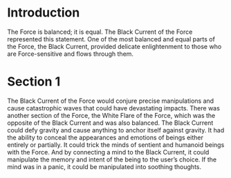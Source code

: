 # Introduction

The Force is balanced; it is equal.
The Black Current of the Force represented this statement.
One of the most balanced and equal parts of the Force, the Black Current, provided delicate enlightenment to those who are Force-sensitive and flows through them.

# Section 1

The Black Current of the Force would conjure precise manipulations and cause catastrophic waves that could have devastating impacts.
There was another section of the Force, the White Flare of the Force, which was the opposite of the Black Current and was also balanced.
The Black Current could defy gravity and cause anything to anchor itself against gravity.
It had the ability to conceal the appearances and emotions of beings either entirely or partially.
It could trick the minds of sentient and humanoid beings with the Force.
And by connecting a mind to the Black Current, it could manipulate the memory and intent of the being to the user’s choice.
If the mind was in a panic, it could be manipulated into soothing thoughts.
